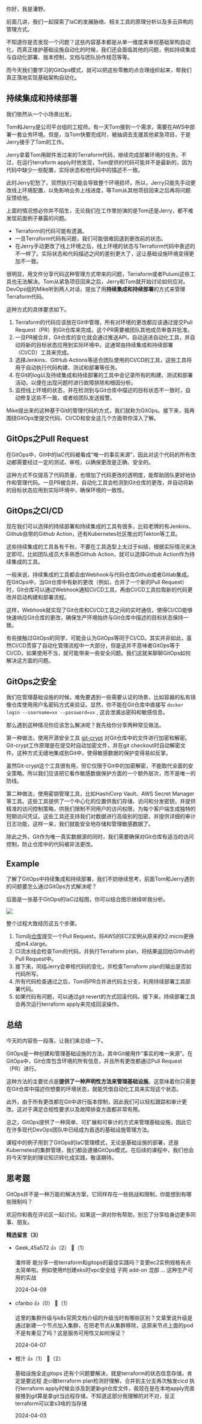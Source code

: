 你好，我是潘野。

前面几讲，我们一起探索了IaC的发展脉络、相关工具的原理分析以及多云异构的管理方式。

不知道你是否发现一个问题？这些内容基本都是从单一维度来审视基础架构自动化，而真正维护基础设施自动化的时候，我们还会面临其他的问题，例如持续集成与自动化部署、版本控制，文档与团队协作规范等等。

而今天我们要学习的GitOps模式，就可以把这些零散的点合理组织起来，帮我们真正落地实现基础架构自动化。

## 持续集成和持续部署

我们依然从一个小场景出发。

Tom和Jerry是公司平台组的工程师。有一天Tom接到一个需求，需要在AWS中部署一套业务环境。但是，当Tom快要完成时，被抽调去支援其他紧急项目，于是Jerry接手了Tom的工作。

Jerry拿着Tom用邮件发过来的Terraform代码，继续完成部署环境的任务。不过，在运行terraform apply时他发现，Tom提供的代码可能并不是最新的，因为代码中缺少一些配置，实际状态和他代码中的描述不一致。

此时Jerry犯愁了，贸然执行可能会导致整个环境损坏。所以，Jerry只能先手动更改线上环境配置，以免影响业务上线进度，等Tom从其他项目回来之后再将问题反馈给他。

上面的情况想必你并不陌生，无论我们在工作里扮演的是Tom还是Jerry，都不难发现前面例子暴露的问题。

- Terraform的代码可能有遗漏。
- 一旦Terraform代码有问题，我们可能很难回退到更改前的状态。
- 在Jerry手动更改了线上环境之后，线上环境的状态与Terraform代码中表述的不一样了。实际状态和代码描述之间的差别更大了，这让基础设施环境变得更加不一致。

很明显，用文件分享代码这种管理方式带来的问题，Terraform或者Pulumi这些工具也无法解决。Tom从紧急项目回来之后，Jerry和Tom就开始讨论如何应对。DevOps组的Mike听到两人对话，提出了用**持续集成和持续部署**的方式来管理Terraform代码。

这种方式的具体要求如下。

1. Terraform的代码应该放在Git中管理，所有对环境的更改都应该通过提交Pull Request（PR）到Git仓库来完成。这个PR需要被团队其他成员审查并批准。
2. 一旦PR被合并，Git仓库的变化就会通过推送API，自动送进自动化工具，并自动将新的目标状态应用到实际环境中。这通常由持续集成和持续部署（CI/CD）工具来完成。
3. 选择Jenkins、GitHub Actions等适合团队使用的CI/CD的工具，这些工具将用于自动执行代码构建、测试和部署等任务。
4. 在Git的log以及持续集成和持续部署的工具中会记录所有的构建、测试和部署活动，以便在出现问题时进行故障排除和根因分析。
5. 监控线上环境的状态，并在检测到与Git仓库中描述的目标状态不一致时，自动修复这些不一致，或者给团队发送报警。

Mike提出来的这种基于Git的管理代码的方式，我们就称为GitOps。接下来，我再围绕GitOps里提交代码、CI/CD和安全这几个方面带你深入了解。

## GitOps之Pull Request

在GitOps中，Git中的IaC代码被看成“唯一的事实来源”，因此对这个代码的所有改动都需要经过一定的测试、审核，以确保更改是正确、安全的。

这种方式不仅提高了代码质量，也增加了代码更改的透明度，能帮助团队更好地协作和管理代码。一旦PR被合并，自动化工具会检测到Git仓库的更改，并自动将新的目标状态应用到实际环境中，确保环境的一致性。

## GitOps之CI/CD

现在我们可以选择的持续部署和持续集成的工具有很多，比较老牌的有Jenkins、Github自带的Github Action，还有Kubernetes社区推出的Tekton等工具。

这些持续集成的工具各有千秋，不要在工具选型上太过于纠结，根据实际情况来决定即可。比如团队成员大多熟悉Github Action，就可以选择Github Action作为持续集成的工具。

一般来说，持续集成的工具都会由Webhook与代码仓库Github或者Gitlab集成。在GitOps中，当Git仓库中有新的更改（例如，合并了一个新的Pull Request）时，Git仓库可以通过Webhook通知CI/CD工具，再由CI/CD工具拉取新的代码更改并启动构建和部署流程。

这样，Webhook就实现了Git仓库和CI/CD工具之间的实时通信，使得CI/CD能够快速响应Git仓库的更改，确保生产环境始终与Git仓库中描述的目标状态保持一致。

有些接触过GitOps的同学，可能会认为GitOps等同于CI/CD。其实并非如此，虽然CI/CD贯穿了自动化管理流程中一大部分，但是这并不意味者GitOps等于CI/CD，如果使用不当，就可能带来一些安全问题。我们这就来聊聊GitOps如何解决这方面的问题。

## GitOps之安全

我们在管理基础设施的时候，难免要遇到一些需要认证的场景，比如容器的私有镜像仓库使用用户名密码方式来验证。显然，你不能在Git仓库中直接写 `docker login --username=xx --password=xx` , 这会泄漏出密码和敏感信息。

那么遇到这种情况你应该怎么解决呢？我先给你分享两种常见做法。

第一种做法，使用开源安全工具 [git-crypt](https://github.com/AGWA/git-crypt) 对Git仓库中的文件进行加密和解密。Git-crypt工作原理是在提交时自动加密文件，并在git checkout时自动解密文件。这种方式无缝地集成到Git中，使得敏感数据的保护变得易如反掌。

虽然Git-crypt这个工具很有用，但它仅限于Git中的加密解密，不能取代全面的安全策略。所以我们应该把它看作敏感数据保护方面的一个额外层次，而不是唯一的防线。

第二种做法，使用密钥管理工具，比如HashiCorp Vault、AWS Secret Manager等工具。这些工具提供了一个中心化的位置供我们存储、访问和分发密钥，并提供精准的访问控制策略，供我们限制不同用户的访问权限，为每个客户端生成独特的短期访问凭证。这些工具还支持我们对数据进行高级别的加密，并提供详细的审计日志功能，这样一来，我们就能安全地存储和管理敏感数据了。

除此之外，Git作为唯一真实数据源的同时，我们需要确保对Git仓库有适当的访问控制，防止仓库中的代码被非法更改。

## Example

了解了GitOps中持续集成和持续部署，我们不妨继续思考，前面Tom和Jerry遇到的问题要怎么通过GitOps方式解决呢？

后面是一张基于GitOps的IaC过程图，你可以结合图示继续听我分析。

![](https://static001.geekbang.org/resource/image/ec/19/ec146eb4c0dd866361dc8e18a3d86c19.jpg?wh=3756x1724)

整个过程大致经历这五个步骤。

1. Tom向[仓库](https://github.com/cloudnative-automation/cloud-automation)提交一个Pull Request，将AWS的EC2实例从原来的t2.micro更换成m4.xlarge。
2. CI流水线会检查Tom的代码，并执行Terraform plan，将结果返回给Github的Pull Request中。
3. 接下来，同组Jerry会审核代码的变化，并检查Terraform plan的输出是否如代码所写。
4. 所有代码检查通过之后，Tom将PR合并进代码主分支，利用持续部署工具部署代码。
5. 如果代码有问题，可以通过git revert的方式回滚代码。接下来，持续部署工具会再次运行terraform apply来完成回滚操作。

## 总结

今天的内容告一段落，让我们来总结一下。

GitOps是一种创建和管理基础设施的方法，其中Git被用作“事实的唯一来源”。在GitOps中，Git仓库包含环境的所有信息，并且所有更改都通过Pull Request（PR）进行。

这种方法的主要优点是**提供了一种声明性方法来管理基础设施**。这意味着你只需要在Git仓库中描述你想要的环境状态，就能凭借自动化工具来实现这个状态。

此外，由于所有更改都在Git中进行版本控制，因此我们可以轻松跟踪和审计更改。这对于满足合规性要求以及故障排查方面都非常有用。

总之，GitOps提供了一种简单、可扩展和可审计的方式来管理基础设施，因此它在许多现代DevOps团队中已经成为首选的基础设施管理方法。

课程中的例子用到了GitOps的IaC管理模式，无论是基础设施的部署，还是Kubernetes的集群管理，我们都会遵循GitOps模式。在后续的课程中，我们也会将今天学到的理论知识转化成实践，敬请期待。

## 思考题

GitOps并不是一种万能的解决方案，它同样存在一些挑战和限制，你能想到有哪些限制吗？

欢迎你和我在评论区一起讨论。如果这一讲对你有帮助，别忘了分享给身边更多同事、朋友。
<div><strong>精选留言（3）</strong></div><ul>
<li><span>Geek_45a572</span> 👍（2） 💬（1）<p>潘帅哥 能分享一些terraform和gitops的最佳实践吗？变更ec2实例规格有点太简单啦。例如使用tf创建eks时vpc安全组 子网 add-on  混部 …  这种生产可用的实战</p>2024-04-09</li><br/><li><span>cfanbo</span> 👍（0） 💬（1）<p>这里的集群升级与k8s官网文档介绍的升级当时有哪些区别？文章里说升级是通过新建一个节点加入集群，在把老节点从集群移除，这原来节点上面的pod不是有重见了吗？这是服务可用性又如何保证？</p>2024-04-07</li><br/><li><span>橙汁</span> 👍（1） 💬（2）<p>基础设施全走gitops 还有个问题要解决，就是terraform的状态信息存储，肯定是要远程 走ci做terraform plan检测好理解，合并到主分支再次触发cicd 执行terraform apply时候会涉及到更新git仓库文件，我现在是在本地apply完直接推到git算是拿git当远程存储，不知道这部分我理解的对不对，反正terraform可以拿s3啥的当存储</p>2024-04-03</li><br/>
</ul>